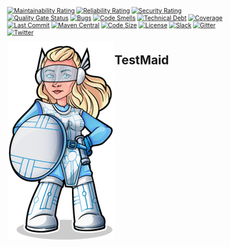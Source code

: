 [![Maintainability Rating](https://sonarcloud.io/api/project_badges/measure?project=de.quantummaid.reflectmaid%3Areflectmaid-parent&metric=sqale_rating)](https://sonarcloud.io/dashboard?id=de.quantummaid.reflectmaid%3Areflectmaid-parent)
[![Reliability Rating](https://sonarcloud.io/api/project_badges/measure?project=de.quantummaid.reflectmaid%3Areflectmaid-parent&metric=reliability_rating)](https://sonarcloud.io/dashboard?id=de.quantummaid.reflectmaid%3Areflectmaid-parent)
[![Security Rating](https://sonarcloud.io/api/project_badges/measure?project=de.quantummaid.reflectmaid%3Areflectmaid-parent&metric=security_rating)](https://sonarcloud.io/dashboard?id=de.quantummaid.reflectmaid%3Areflectmaid-parent)
[![Quality Gate Status](https://sonarcloud.io/api/project_badges/measure?project=de.quantummaid.reflectmaid%3Areflectmaid-parent&metric=alert_status)](https://sonarcloud.io/dashboard?id=de.quantummaid.reflectmaid%3Areflectmaid-parent)
[![Bugs](https://sonarcloud.io/api/project_badges/measure?project=de.quantummaid.reflectmaid%3Areflectmaid-parent&metric=bugs)](https://sonarcloud.io/dashboard?id=de.quantummaid.reflectmaid%3Areflectmaid-parent)
[![Code Smells](https://sonarcloud.io/api/project_badges/measure?project=de.quantummaid.reflectmaid%3Areflectmaid-parent&metric=code_smells)](https://sonarcloud.io/dashboard?id=de.quantummaid.reflectmaid%3Areflectmaid-parent)
[![Technical Debt](https://sonarcloud.io/api/project_badges/measure?project=de.quantummaid.reflectmaid%3Areflectmaid-parent&metric=sqale_index)](https://sonarcloud.io/dashboard?id=de.quantummaid.reflectmaid%3Areflectmaid-parent)
[![Coverage](https://sonarcloud.io/api/project_badges/measure?project=de.quantummaid.reflectmaid%3Areflectmaid-parent&metric=coverage)](https://sonarcloud.io/dashboard?id=de.quantummaid.reflectmaid%3Areflectmaid-parent)
[![Last Commit](https://img.shields.io/github/last-commit/quantummaid/reflectmaid)](https://github.com/quantummaid/reflectmaid)
[![Maven Central](https://maven-badges.herokuapp.com/maven-central/de.quantummaid.reflectmaid/reflectmaid-parent/badge.svg)](https://maven-badges.herokuapp.com/maven-central/de.quantummaid.reflectmaid/reflectmaid-parent)
[![Code Size](https://img.shields.io/github/languages/code-size/quantummaid/reflectmaid)](https://github.com/quantummaid/reflectmaid)
[![License](https://img.shields.io/badge/License-Apache%202.0-blue.svg)](https://opensource.org/licenses/Apache-2.0)
[![Slack](https://img.shields.io/badge/chat%20on-Slack-brightgreen)](https://quantummaid.de/community.html)
[![Gitter](https://img.shields.io/badge/chat%20on-Gitter-brightgreen)](https://gitter.im/quantum-maid-framework/community)
[![Twitter](https://img.shields.io/twitter/follow/quantummaid)](https://twitter.com/quantummaid)

<img src="quantummaid_logo.png" align="left"/>

# TestMaid
